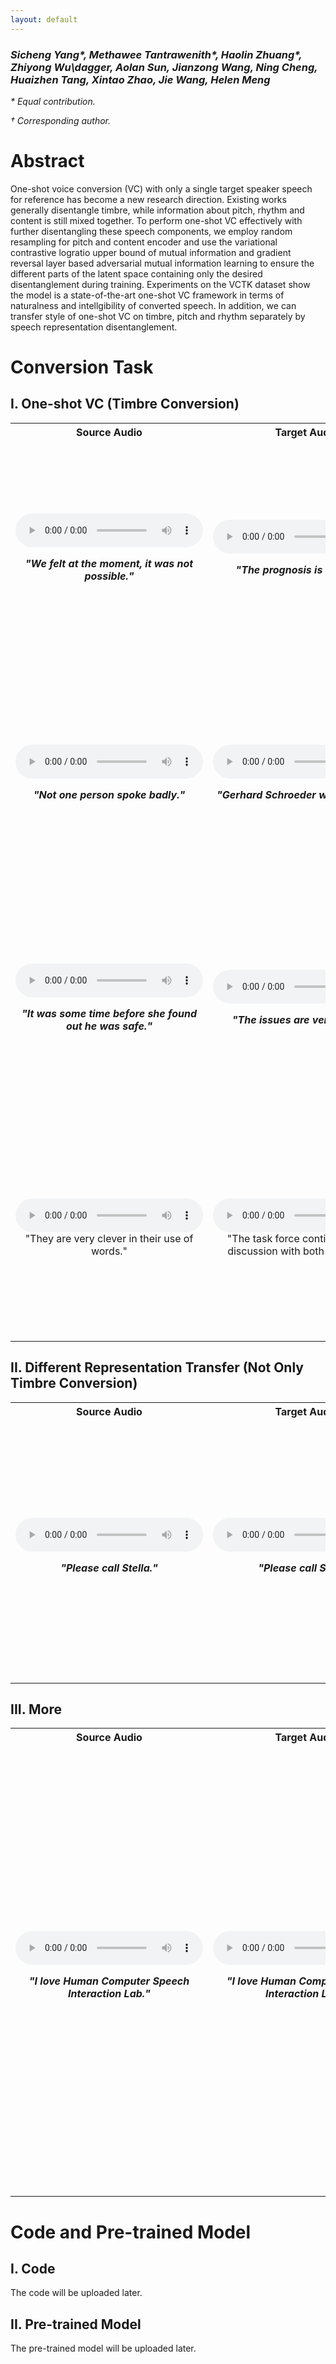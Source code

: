 ```yaml
---
layout: default
---
```

<!--
# Speech Representation Disentangling with Adversarial Mutual Information Learning for One-shot Voice Conversion


### *Sicheng Yang, Methawee Tantrawenith, Haolin Zhuang, Zhiyong Wu, Aolan Sun, Jianzong Wang, Ning Cheng, Huaizhen Tang, Xintao Zhao, Jie Wang, Helen Meng*
-->
### *Sicheng Yang\*, Methawee Tantrawenith\*, Haolin Zhuang\*, Zhiyong Wu\dagger, Aolan Sun, Jianzong Wang, Ning Cheng, Huaizhen Tang, Xintao Zhao, Jie Wang, Helen Meng*

*\* Equal contribution.*

*$\dagger$ Corresponding author.*

# Abstract

One-shot voice conversion (VC) with only a single target speaker speech for reference has become a new research direction. Existing works generally disentangle timbre, while information about pitch, rhythm and content is still mixed together. To perform one-shot VC effectively with further disentangling these speech components, we employ random resampling for pitch and content encoder and use the variational contrastive logratio upper bound of mutual information and gradient reversal layer based adversarial mutual information learning to ensure the different parts of the latent space containing only the desired disentanglement during training. Experiments on the VCTK dataset show the model is a state-of-the-art one-shot VC framework in terms of naturalness and intellgibility of converted speech. In addition, we can transfer style of one-shot VC on timbre, pitch and rhythm separately by speech representation disentanglement.

# Conversion Task

## I. One-shot VC (Timbre Conversion)


<!--
### Source：**_"blabla"_**
<audio controls><source src="./audio/1/F-F/p262_p335_373045/source.wav" type="audio/wav">Your browser does not support the audio element.</audio> 

### Target：**_"blabla"_**
<audio controls><source src="./audio/1/F-F/p262_p335_373045/target.wav" type="audio/wav">Your browser does not support the audio element.</audio> 

| Model Name | Converted Audio |
|:-:|:-:|
| SkipVQVC | <audio controls><source src="./audio/1/F-F/p262_p335_373045/SkipVQVC.wav" type="audio/wav">Your browser does not support the audio element.</audio> | 
| VQMIVC   | <audio controls><source src="./audio/1/F-F/p262_p335_373045/VQMIVC.wav" type="audio/wav">Your browser does not support the audio element.</audio>   | 
| AutoVC   | <audio controls><source src="./audio/1/F-F/p262_p335_373045/AutoVC.wav" type="audio/wav">Your browser does not support the audio element.</audio>   |    
| AdaIN-VC | <audio controls><source src="./audio/1/F-F/p262_p335_373045/AdaIN-VC.wav" type="audio/wav">Your browser does not support the audio element.</audio> |    
| ClsVC    | <audio controls><source src="./audio/1/F-F/p262_p335_373045/ClsVC.wav" type="audio/wav">Your browser does not support the audio element.</audio>    |
| Propose Model |<audio controls><source src="./audio/1/F-F/p262_p335_373045/My_model.wav" type="audio/wav">Your browser does not support the audio element.</audio> |
-->

<table>
	<tr>
	    <th align="center" valign="middle">Source Audio</th>
            <th align="center" valign="middle">Target Audio</th>
	    <th align="center" valign="middle">Model</th>
	    <th align="center" valign="middle">Converted Audio</th>  
	</tr >
	<tr >
	    <td rowspan="6" align="center" style="vertical-align:middle"><audio controls><source src="./audio/1/F-F/p262_p335_373045/source.wav" type="audio/wav">Your browser does not support the audio element.</audio><br><p><i><b>"We felt at the moment, it was not possible."</b></i></p></td>
            <td rowspan="6" align="center" style="vertical-align:middle"><audio controls><source src="./audio/1/F-F/p262_p335_373045/target.wav" type="audio/wav">Your browser does not support the audio element.</audio><br><p><i><b>"The prognosis is excellent."</b></i></p></td>
	    <td align="center" valign="middle">SkipVQVC</td>
	    <td align="center" valign="middle"><audio controls><source src="./audio/1/F-F/p262_p335_373045/SkipVQVC.wav" type="audio/wav">Your browser does not support the audio element.</audio></td>
	</tr>
	<tr>
	    <td align="center" valign="middle">VQMIVC</td>
	    <td align="center" valign="middle"><audio controls><source src="./audio/1/F-F/p262_p335_373045/VQMIVC.wav" type="audio/wav">Your browser does not support the audio element.</audio></td>
	</tr>
	<tr>
	    <td align="center" valign="middle">AutoVC</td>
	    <td align="center" valign="middle"><audio controls><source src="./audio/1/F-F/p262_p335_373045/AutoVC.wav" type="audio/wav">Your browser does not support the audio element.</audio></td>
	</tr>
	<tr>
	    <td align="center" valign="middle">AdaIN-VC</td>
	    <td align="center" valign="middle"><audio controls><source src="./audio/1/F-F/p262_p335_373045/AdaIN-VC.wav" type="audio/wav">Your browser does not support the audio element.</audio></td>
	</tr>
	<tr>
            <td align="center" valign="middle">ClsVC</td>
	    <td align="center" valign="middle"><audio controls><source src="./audio/1/F-F/p262_p335_373045/ClsVC.wav" type="audio/wav">Your browser does not support the audio element.</audio></td>
	</tr>
	<tr>
	    <td align="center" valign="middle">Proposed Model</td>
	    <td align="center" valign="middle"><audio controls><source src="./audio/1/F-F/p262_p335_373045/My_model.wav" type="audio/wav">Your browser does not support the audio element.</audio></td>
	</tr>
	<tr >
	    <td rowspan="6" align="center" style="vertical-align:middle"><audio controls><source src="./audio/1/F-M/p264_p278_319303/source.wav" type="audio/wav">Your browser does not support the audio element.</audio><br><p><i><b>"Not one person spoke badly."</b></i></p></td>
            <td rowspan="6" align="center" style="vertical-align:middle"><audio controls><source src="./audio/1/F-M/p264_p278_319303/target.wav" type="audio/wav">Your browser does not support the audio element.</audio><br><p><i><b>"Gerhard Schroeder was the victor."</b></i></p></td>
	    <td align="center" valign="middle">SkipVQVC</td>
	    <td align="center" valign="middle"><audio controls><source src="./audio/1/F-M/p264_p278_319303/SkipVQVC.wav" type="audio/wav">Your browser does not support the audio element.</audio></td>
	</tr>
	<tr>
	    <td align="center" valign="middle">VQMIVC</td>
	    <td align="center" valign="middle"><audio controls><source src="./audio/1/F-M/p264_p278_319303/VQMIVC.wav" type="audio/wav">Your browser does not support the audio element.</audio></td>
	</tr>
	<tr>
	    <td align="center" valign="middle">AutoVC</td>
	    <td align="center" valign="middle"><audio controls><source src="./audio/1/F-M/p264_p278_319303/AutoVC.wav" type="audio/wav">Your browser does not support the audio element.</audio></td>
	</tr>
	<tr>
	    <td align="center" valign="middle">AdaIN-VC</td>
	    <td align="center" valign="middle"><audio controls><source src="./audio/1/F-M/p264_p278_319303/AdaIN-VC.wav" type="audio/wav">Your browser does not support the audio element.</audio></td>
	</tr>
	<tr>
            <td align="center" valign="middle">ClsVC</td>
	    <td align="center" valign="middle"><audio controls><source src="./audio/1/F-M/p264_p278_319303/ClsVC.wav" type="audio/wav">Your browser does not support the audio element.</audio></td>
	</tr>
	<tr>
	    <td align="center" valign="middle">Proposed Model</td>
	    <td align="center" valign="middle"><audio controls><source src="./audio/1/F-M/p264_p278_319303/My_model.wav" type="audio/wav">Your browser does not support the audio element.</audio></td>
	</tr>
	<tr >
	    <td rowspan="6" align="center" style="vertical-align:middle"><audio controls><source src="./audio/1/M-F/p278_p335_093313/source.wav" type="audio/wav">Your browser does not support the audio element.</audio><br><p><i><b>"It was some time before she found out he was safe."</b></i></p></td>
            <td rowspan="6" align="center" style="vertical-align:middle"><audio controls><source src="./audio/1/M-F/p278_p335_093313/target.wav" type="audio/wav">Your browser does not support the audio element.</audio><br><p><i><b>"The issues are very intense."</b></i></p></td>
	    <td align="center" valign="middle">SkipVQVC</td>
	    <td align="center" valign="middle"><audio controls><source src="./audio/1/M-F/p278_p335_093313/SkipVQVC.wav" type="audio/wav">Your browser does not support the audio element.</audio></td>
	</tr>
	<tr>
	    <td align="center" valign="middle">VQMIVC</td>
	    <td align="center" valign="middle"><audio controls><source src="./audio/1/M-F/p278_p335_093313/VQMIVC.wav" type="audio/wav">Your browser does not support the audio element.</audio></td>
	</tr>
	<tr>
	    <td align="center" valign="middle">AutoVC</td>
	    <td align="center" valign="middle"><audio controls><source src="./audio/1/M-F/p278_p335_093313/AutoVC.wav" type="audio/wav">Your browser does not support the audio element.</audio></td>
	</tr>
	<tr>
	    <td align="center" valign="middle">AdaIN-VC</td>
	    <td align="center" valign="middle"><audio controls><source src="./audio/1/M-F/p278_p335_093313/AdaIN-VC.wav" type="audio/wav">Your browser does not support the audio element.</audio></td>
	</tr>
	<tr>
            <td align="center" valign="middle">ClsVC</td>
	    <td align="center" valign="middle"><audio controls><source src="./audio/1/M-F/p278_p335_093313/ClsVC.wav" type="audio/wav">Your browser does not support the audio element.</audio></td>
	</tr>
	<tr>
	    <td align="center" valign="middle">Proposed Model</td>
	    <td align="center" valign="middle"><audio controls><source src="./audio/1/M-F/p278_p335_093313/My_model.wav" type="audio/wav">Your browser does not support the audio element.</audio></td>
	</tr>
	<tr >
	    <td rowspan="6" align="center" style="vertical-align:middle"><audio controls><source src="./audio/1/M-M/p247_p272_025131/source.wav" type="audio/wav">Your browser does not support the audio element.</audio><br>"They are very clever in their use of words."</td>
            <td rowspan="6" align="center" style="vertical-align:middle"><audio controls><source src="./audio/1/M-M/p247_p272_025131/target.wav" type="audio/wav">Your browser does not support the audio element.</audio><br>"The task force continues to be in discussion with both companies."</td>
	    <td align="center" valign="middle">SkipVQVC</td>
	    <td align="center" valign="middle"><audio controls><source src="./audio/1/M-M/p247_p272_025131/SkipVQVC.wav" type="audio/wav">Your browser does not support the audio element.</audio></td>
	</tr>
	<tr>
	    <td align="center" valign="middle">VQMIVC</td>
	    <td align="center" valign="middle"><audio controls><source src="./audio/1/M-M/p247_p272_025131/VQMIVC.wav" type="audio/wav">Your browser does not support the audio element.</audio></td>
	</tr>
	<tr>
	    <td align="center" valign="middle">AutoVC</td>
	    <td align="center" valign="middle"><audio controls><source src="./audio/1/M-M/p247_p272_025131/AutoVC.wav" type="audio/wav">Your browser does not support the audio element.</audio></td>
	</tr>
	<tr>
	    <td align="center" valign="middle">AdaIN-VC</td>
	    <td align="center" valign="middle"><audio controls><source src="./audio/1/M-M/p247_p272_025131/AdaIN-VC.wav" type="audio/wav">Your browser does not support the audio element.</audio></td>
	</tr>
	<tr>
            <td align="center" valign="middle">ClsVC</td>
	    <td align="center" valign="middle"><audio controls><source src="./audio/1/M-M/p247_p272_025131/ClsVC.wav" type="audio/wav">Your browser does not support the audio element.</audio></td>
	</tr>
	<tr>
	    <td align="center" valign="middle">Proposed Model</td>
	    <td align="center" valign="middle"><audio controls><source src="./audio/1/M-M/p247_p272_025131/My_model.wav" type="audio/wav">Your browser does not support the audio element.</audio></td>
	</tr>
</table>

<!--
| Source Audio | Target Audio | SkipVQVC | VQMIVC | AutoVC | AdaIN-VC | ClsVC | Propose Model |
|:-------------|:-------------|:---------|:-------|:-------|:---------|:------|---------------|
| <audio controls><source src="./audio/1/F-F/p262_p335_373045/source.wav" type="audio/wav">Your browser does not support the audio element.</audio>       | <audio controls><source src="./audio/1/F-F/p262_p335_373045/target.wav" type="audio/wav">Your browser does not support the audio element.</audio>        | <audio controls><source src="./audio/1/F-F/p262_p335_373045/My_model.wav" type="audio/wav">Your browser does not support the audio element.</audio>     | <audio controls><source src="./audio/1/F-F/p262_p335_373045/SkipVQVC.wav" type="audio/wav">Your browser does not support the audio element.</audio>     | <audio controls><source src="./audio/1/F-F/p262_p335_373045/VQMIVC.wav" type="audio/wav">Your browser does not support the audio element.</audio>       | <audio controls><source src="./audio/1/F-F/p262_p335_373045/AutoVC.wav" type="audio/wav">Your browser does not support the audio element.</audio>       | <audio controls><source src="./audio/1/F-F/p262_p335_373045/AdaIN-VC.wav" type="audio/wav">Your browser does not support the audio element.</audio>     | <audio controls><source src="./audio/1/F-F/p262_p335_373045/ClsVC.wav" type="audio/wav">Your browser does not support the audio element.</audio>       |
| <audio controls><source src="./audio/1/F-M/p264_p278_319303/source.wav" type="audio/wav">Your browser does not support the audio element.</audio>       | <audio controls><source src="./audio/1/F-M/p264_p278_319303/target.wav" type="audio/wav">Your browser does not support the audio element.</audio>        | <audio controls><source src="./audio/1/F-M/p264_p278_319303/My_model.wav" type="audio/wav">Your browser does not support the audio element.</audio>     | <audio controls><source src="./audio/1/F-M/p264_p278_319303/SkipVQVC.wav" type="audio/wav">Your browser does not support the audio element.</audio>     | <audio controls><source src="./audio/1/F-M/p264_p278_319303/VQMIVC.wav" type="audio/wav">Your browser does not support the audio element.</audio>       | <audio controls><source src="./audio/1/F-M/p264_p278_319303/AutoVC.wav" type="audio/wav">Your browser does not support the audio element.</audio>       | <audio controls><source src="./audio/1/F-M/p264_p278_319303/AdaIN-VC.wav" type="audio/wav">Your browser does not support the audio element.</audio>     | <audio controls><source src="./audio/1/F-M/p264_p278_319303/ClsVC.wav" type="audio/wav">Your browser does not support the audio element.</audio>       |
| <audio controls><source src="./audio/1/M-F/p278_p335_093313/source.wav" type="audio/wav">Your browser does not support the audio element.</audio>       | <audio controls><source src="./audio/1/M-F/p278_p335_093313/target.wav" type="audio/wav">Your browser does not support the audio element.</audio>        | <audio controls><source src="./audio/1/M-F/p278_p335_093313/My_model.wav" type="audio/wav">Your browser does not support the audio element.</audio>     | <audio controls><source src="./audio/1/M-F/p278_p335_093313/SkipVQVC.wav" type="audio/wav">Your browser does not support the audio element.</audio>     | <audio controls><source src="./audio/1/M-F/p278_p335_093313/VQMIVC.wav" type="audio/wav">Your browser does not support the audio element.</audio>       | <audio controls><source src="./audio/1/M-F/p278_p335_093313/AutoVC.wav" type="audio/wav">Your browser does not support the audio element.</audio>       | <audio controls><source src="./audio/1/M-F/p278_p335_093313/AdaIN-VC.wav" type="audio/wav">Your browser does not support the audio element.</audio>     | <audio controls><source src="./audio/1/M-F/p278_p335_093313/ClsVC.wav" type="audio/wav">Your browser does not support the audio element.</audio>       |
| <audio controls><source src="./audio/1/M-M/p247_p272_025131/source.wav" type="audio/wav">Your browser does not support the audio element.</audio>       | <audio controls><source src="./audio/1/M-M/p247_p272_025131/target.wav" type="audio/wav">Your browser does not support the audio element.</audio>        | <audio controls><source src="./audio/1/M-M/p247_p272_025131/My_model.wav" type="audio/wav">Your browser does not support the audio element.</audio>     | <audio controls><source src="./audio/1/M-M/p247_p272_025131/SkipVQVC.wav" type="audio/wav">Your browser does not support the audio element.</audio>     | <audio controls><source src="./audio/1/M-M/p247_p272_025131/VQMIVC.wav" type="audio/wav">Your browser does not support the audio element.</audio>       | <audio controls><source src="./audio/1/M-M/p247_p272_025131/AutoVC.wav" type="audio/wav">Your browser does not support the audio element.</audio>       | <audio controls><source src="./audio/1/M-M/p247_p272_025131/AdaIN-VC.wav" type="audio/wav">Your browser does not support the audio element.</audio>     | <audio controls><source src="./audio/1/M-M/p247_p272_025131/ClsVC.wav" type="audio/wav">Your browser does not support the audio element.</audio>       |
-->


## II. Different Representation Transfer (Not Only Timbre Conversion)

<table>
	<tr>
	    <th align="center" valign="middle">Source Audio</th>
            <th align="center" valign="middle">Target Audio</th>
	    <th align="center" valign="middle">Type</th>
	    <th align="center" valign="middle">Converted Audio</th>  
	</tr >
	<tr >
	    <td rowspan="7" align="center" style="vertical-align:middle"><audio controls><source src="./audio/2/p225_001.wav" type="audio/wav">Your browser does not support the audio element.</audio><br><p><i><b>"Please call Stella."</b></i></p></td>
            <td rowspan="7" align="center" style="vertical-align:middle"><audio controls><source src="./audio/2/p232_001.wav" type="audio/wav">Your browser does not support the audio element.</audio><br><p><i><b>"Please call Stella."</b></i></p></td>
	    <td align="center" valign="middle">Pitch</td>
	    <td align="center" valign="middle"><audio controls><source src="./audio/2/800000_001/p225_p232_001001_F.wav" type="audio/wav">Your browser does not support the audio element.</audio></td>
	</tr>
	<tr>
	    <td align="center" valign="middle">Rhythm</td>
	    <td align="center" valign="middle"><audio controls><source src="./audio/2/800000_001/p225_p232_001001_R.wav" type="audio/wav">Your browser does not support the audio element.</audio></td>
	</tr>
	<tr>
	    <td align="center" valign="middle">Timbre</td>
	    <td align="center" valign="middle"><audio controls><source src="./audio/2/800000_001/p225_p232_001001_U.wav" type="audio/wav">Your browser does not support the audio element.</audio></td>
	</tr>
	<tr>
	    <td align="center" valign="middle">Pitch+Rhythm</td>
	    <td align="center" valign="middle"><audio controls><source src="./audio/2/800000_001/p225_p232_001001_RF.wav" type="audio/wav">Your browser does not support the audio element.</audio></td>
	</tr>
	<tr>
            <td align="center" valign="middle">Pitch+Timbre</td>
	    <td align="center" valign="middle"><audio controls><source src="./audio/2/800000_001/p225_p232_001001_FU.wav" type="audio/wav">Your browser does not support the audio element.</audio></td>
	</tr>
	<tr>
	    <td align="center" valign="middle">Rhythm+Timbre</td>
	    <td align="center" valign="middle"><audio controls><source src="./audio/2/800000_001/p225_p232_001001_RU.wav" type="audio/wav">Your browser does not support the audio element.</audio></td>
	</tr>
	<tr>
	    <td align="center" valign="middle">Pitch+Rhythm+Timbre</td>
	    <td align="center" valign="middle"><audio controls><source src="./audio/2/800000_001/p225_p232_001001_RFU.wav" type="audio/wav">Your browser does not support the audio element.</audio></td>
	</tr>
</table>

## III. More

<table>
	<tr>
	    <th align="center" valign="middle">Source Audio</th>
            <th align="center" valign="middle">Target Audio</th>
	    <th align="center" valign="middle">Model</th>
	    <th align="center" valign="middle">Type</th>
	    <th align="center" valign="middle">Converted Audio</th>  
	</tr >
	<tr >
	    <td rowspan="12" align="center" style="vertical-align:middle"><audio controls><source src="./audio/3/source.wav" type="audio/wav">Your browser does not support the audio element.</audio><br><p><i><b>"I love Human Computer Speech Interaction Lab."</b></i></p></td>
            <td rowspan="12" align="center" style="vertical-align:middle"><audio controls><source src="./audio/3/target.wav" type="audio/wav">Your browser does not support the audio element.</audio><br><p><i><b>"I love Human Computer Speech Interaction Lab."</b></i></p></td>
	    <td rowspan="7" align="center" style="vertical-align:middle">Proposed Model</td>
	    <td align="center" valign="middle">Pitch</td>
	    <td align="center" valign="middle"><audio controls><source src="./audio/3/source_target_e.ne.n_F.wav" type="audio/wav">Your browser does not support the audio element.</audio></td>
	</tr>
	<tr>
	    <td align="center" valign="middle">Rhythm</td>
	    <td align="center" valign="middle"><audio controls><source src="./audio/3/source_target_e.ne.n_R.wav" type="audio/wav">Your browser does not support the audio element.</audio></td>
	</tr>
	<tr>
	    <td align="center" valign="middle">Timbre</td>
	    <td align="center" valign="middle"><audio controls><source src="./audio/3/source_target_e.ne.n_U.wav" type="audio/wav">Your browser does not support the audio element.</audio></td>
	</tr>
	<tr>
	    <td align="center" valign="middle">Pitch+Rhythm</td>
	    <td align="center" valign="middle"><audio controls><source src="./audio/3/source_target_e.ne.n_RF.wav" type="audio/wav">Your browser does not support the audio element.</audio></td>
	</tr>
	<tr>
            <td align="center" valign="middle">Pitch+Timbre</td>
	    <td align="center" valign="middle"><audio controls><source src="./audio/3/source_target_e.ne.n_FU.wav" type="audio/wav">Your browser does not support the audio element.</audio></td>
	</tr>
	<tr>
	    <td align="center" valign="middle">Rhythm+Timbre</td>
	    <td align="center" valign="middle"><audio controls><source src="./audio/3/source_target_e.ne.n_RU.wav" type="audio/wav">Your browser does not support the audio element.</audio></td>
	</tr>
	<tr>
	    <td align="center" valign="middle">Pitch+Rhythm+Timbre</td>
	    <td align="center" valign="middle"><audio controls><source src="./audio/3/source_target_e.ne.n_RFU.wav" type="audio/wav">Your browser does not support the audio element.</audio></td>
	</tr>
	<tr>
	    <td colspan="2" align="center" valign="middle">SkipVQVC</td>
	    <td align="center" valign="middle"><audio controls><source src="./audio/3/HCSI_gen_vqvc_.wav" type="audio/wav">Your browser does not support the audio element.</audio></td>
	</tr>
	<tr>
	    <td colspan="2" align="center" valign="middle">VQMIVC</td>
	    <td align="center" valign="middle"><audio controls><source src="./audio/3/VQMIVC_.wav" type="audio/wav">Your browser does not support the audio element.</audio></td>
	</tr>
	<tr>
	    <td colspan="2" align="center" valign="middle">AutoVC</td>
	    <td align="center" valign="middle"><audio controls><source src="./audio/3/AutoVC.wav" type="audio/wav">Your browser does not support the audio element.</audio></td>
	</tr>
	<tr>
	    <td colspan="2" align="center" valign="middle">AdaIN-VC</td>
	    <td align="center" valign="middle"><audio controls><source src="./audio/3/HCSI_gen.wav" type="audio/wav">Your browser does not support the audio element.</audio></td>
	</tr>
	<tr>
	    <td colspan="2" align="center" valign="middle">ClsVC</td>
	    <td align="center" valign="middle"><audio controls><source src="./audio/3/ClsVC.wav" type="audio/wav">Your browser does not support the audio element.</audio></td>
	</tr>
</table>

# Code and Pre-trained Model

## I. Code

The code will be uploaded later.

## II. Pre-trained Model

The pre-trained model will be uploaded later.


<!--
| head1        | head two          | three |
|:-------------|:------------------|:------|
| ok           | good swedish fish | nice  |
| out of stock | good and plenty   | nice  |
| ok           | good `oreos`      | hmm   |
| ok           | good `zoute` drop | yumm  |

## 3

# The code and pre-trained models will be uploaded later.

Text can be **bold**, _italic_, or ~~strikethrough~~.

[Link to another page](./another-page.html).

There should be whitespace between paragraphs.

There should be whitespace between paragraphs. We recommend including a README, or a file with information about your project.

# Header 1

This is a normal paragraph following a header. GitHub is a code hosting platform for version control and collaboration. It lets you and others work together on projects from anywhere.

## Header 2

> This is a blockquote following a header.
>
> When something is important enough, you do it even if the odds are not in your favor.

### Header 3

```js
// Javascript code with syntax highlighting.
var fun = function lang(l) {
  dateformat.i18n = require('./lang/' + l)
  return true;
}
```

```ruby
# Ruby code with syntax highlighting
GitHubPages::Dependencies.gems.each do |gem, version|
  s.add_dependency(gem, "= #{version}")
end
```

#### Header 4

*   This is an unordered list following a header.
*   This is an unordered list following a header.
*   This is an unordered list following a header.

##### Header 5

1.  This is an ordered list following a header.
2.  This is an ordered list following a header.
3.  This is an ordered list following a header.

###### Header 6

| head1        | head two          | three |
|:-------------|:------------------|:------|
| ok           | good swedish fish | nice  |
| out of stock | good and plenty   | nice  |
| ok           | good `oreos`      | hmm   |
| ok           | good `zoute` drop | yumm  |

### There's a horizontal rule below this.

* * *

### Here is an unordered list:

*   Item foo
*   Item bar
*   Item baz
*   Item zip

### And an ordered list:

1.  Item one
1.  Item two
1.  Item three
1.  Item four

### And a nested list:

- level 1 item
  - level 2 item
  - level 2 item
    - level 3 item
    - level 3 item
- level 1 item
  - level 2 item
  - level 2 item
  - level 2 item
- level 1 item
  - level 2 item
  - level 2 item
- level 1 item

### Small image

![Octocat](https://github.githubassets.com/images/icons/emoji/octocat.png)

### Large image

![Branching](https://guides.github.com/activities/hello-world/branching.png)


### Definition lists can be used with HTML syntax.

<dl>
<dt>Name</dt>
<dd>Godzilla</dd>
<dt>Born</dt>
<dd>1952</dd>
<dt>Birthplace</dt>
<dd>Japan</dd>
<dt>Color</dt>
<dd>Green</dd>
</dl>

```
Long, single-line code blocks should not wrap. They should horizontally scroll if they are too long. This line should be long enough to demonstrate this.
```

```
The final element.
```
-->
